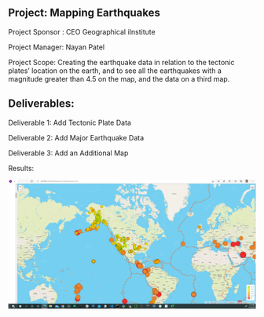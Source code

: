 ## Project: Mapping Earthquakes

Project Sponsor : CEO Geographical iInstitute

Project Manager: Nayan Patel

Project Scope: Creating the earthquake data in relation to the tectonic plates’ location on the earth, and to see all the earthquakes with a magnitude greater than 4.5 on the map, and the data on a third map.

## Deliverables:
 
Deliverable 1: Add Tectonic Plate Data

Deliverable 2: Add Major Earthquake Data

Deliverable 3: Add an Additional Map

Results: 

![Earthquake_tectonicpalte](images/EQ_data1.png)

